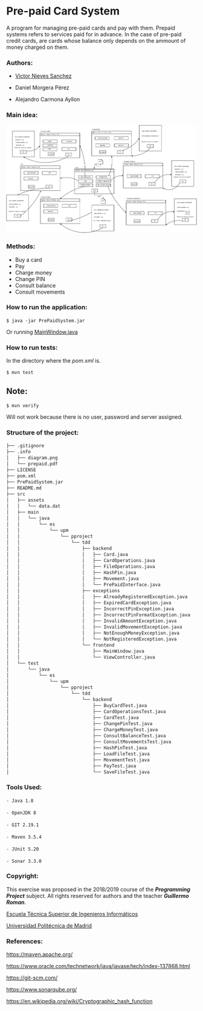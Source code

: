 # Pre-paid Card System
A program for managing pre-paid cards and pay with them.
Prepaid systems refers to services paid for in advance. In the case of pre-paid credit cards, are cards whose balance only depends on the ammount of money charged on them. 

### Authors:
- [Victor Nieves Sanchez](https://twitter.com/VictorNS69)

- Daniel Morgera Pérez

- Alejandro Carmona Ayllon

### Main idea:
![diagram.png](/.info/diagram.png)


### Methods:
- Buy a card 
- Pay
- Charge money
- Change PIN
- Consult balance
- Consult movements

### How to run the application:
```
$ java -jar PrePaidSystem.jar
```
Or running [MainWindow.java](/src/main/java/es/upm/pproject/tdd/frontend/MainWindow.java)

### How to run tests:
In the directory where the _pom.xml_ is.

```
$ mvn test
```
## Note:
```
$ mvn verify
```
Will not work because there is no user, password and server assigned.

### Structure of the project:
```
├── .gitignore
├── .info
│   ├── diagram.png
│   └── prepaid.pdf
├── LICENSE
├── pom.xml
├── PrePaidSystem.jar
├── README.md
├── src
│   ├── assets
│   │   └── data.dat
│   ├── main
│   │   └── java
│   │       └── es
│   │           └── upm
│   │               └── pproject
│   │                   └── tdd
│   │                       ├── backend
│   │                       │   ├── Card.java
│   │                       │   ├── CardOperations.java
│   │                       │   ├── FileOperations.java
│   │                       │   ├── HashPin.java
│   │                       │   ├── Movement.java
│   │                       │   └── PrePaidInterface.java
│   │                       ├── exceptions
│   │                       │   ├── AlreadyRegisteredException.java
│   │                       │   ├── ExpiredCardException.java
│   │                       │   ├── IncorrectPinException.java
│   │                       │   ├── IncorrectPinFormatException.java
│   │                       │   ├── InvalidAmountException.java
│   │                       │   ├── InvalidMovementException.java
│   │                       │   ├── NotEnoughMoneyException.java
│   │                       │   └── NotRegisteredException.java
│   │                       └── frontend
│   │                           ├── MainWindow.java
│   │                           └── ViewController.java
│   └── test
│       └── java
│           └── es
│               └── upm
│                   └── pproject
│                       └── tdd
│                           └── backend
│                               ├── BuyCardTest.java
│                               ├── CardOperationsTest.java
│                               ├── CardTest.java
│                               ├── ChangePinTest.java
│                               ├── ChargeMoneyTest.java
│                               ├── ConsultBalanceTest.java
│                               ├── ConsultMovementsTest.java
│                               ├── HashPinTest.java
│                               ├── LoadFileTest.java
│                               ├── MovementTest.java
│                               ├── PayTest.java
│                               └── SaveFileTest.java

```
### Tools Used:
```
- Java 1.8

- OpenJDK 8

- GIT 2.19.1

- Maven 3.5.4

- JUnit 5.20

- Sonar 3.3.0
```

### Copyright:
This exercise was proposed in the 2018/2019 course of the **_Programming Project_** subject. All rights reserved for authors and the teacher **_Guillermo Roman_**.

[Escuela Técnica Superior de Ingenieros Informáticos](http://www.etsiinf.upm.es/)

[Universidad Politécnica de Madrid](http://www.upm.es/)

### References:
<https://maven.apache.org/>

<https://www.oracle.com/technetwork/java/javase/tech/index-137868.html>

<https://git-scm.com/>

<https://www.sonarqube.org/>

<https://en.wikipedia.org/wiki/Cryptographic_hash_function>

